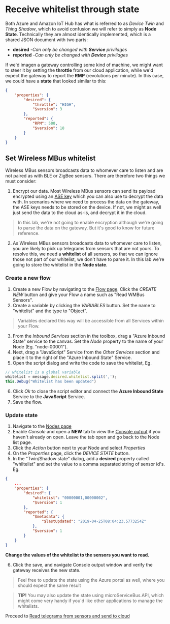 # Receive whitelist through state

Both Azure and Amazon IoT Hub has what is referred to as *Device Twin* and *Thing Shadow*, which to avoid confusion we will refer to simply as **Node State**. Technically they are almost identically implemented, which is a shared JSON document with two parts:

* **desired**  -*Can only be changed with **Service** privilages*
* **reported** -*Can only be changed with **Device** privilages*


If we'd imagen a gateway controlling some kind of machine, we might want to steer it by setting the **throttle** from our cloud application, while we'd expect the gateway to report the **RMP** (revolutions per minute). In this case, we could have a **state** that looked similar to this:
```json
{
    "properties": {
        "desired": {
            "throttle": "HIGH",
            "$version": 3
        },
        "reported": {
            "RPM": 500,
            "$version": 18
        }
    }
}
```

## Set Wireless MBus whitelist

Wireless MBus sensors broadcasts data to whomever care to listen and are not paired as with BLE or ZigBee sensors. There are therefore two things we must consider:

1. Encrypt our data. Most Wireless MBus sensors can send its payload encrypted using an [ASE key](https://en.wikipedia.org/wiki/Advanced_Encryption_Standard) which you can also use to decrypt the data with. In scenarios where we need to process the data on the gateway, the ASE keys needs to be stored on the device. If not, we might as well just send the data to the cloud as-is, and decrypt it in the cloud.

> In this lab, we're not going to enable encryption although we're going to parse the data on the gateway. But it's good to know for future reference.

2. As Wireless MBus sensors broadcasts data to whomever care to listen,  you are likely to pick up telegrams from sensors that are not yours. To resolve this, we need a **whitelist** of all sensors, so that we can ignore those not part of our whitelist, we don't have to parse it. In this lab we're going to store the whitelist in the **Node state**.

### Create a new flow

1. Create a new Flow by navigating to the [Flow page](https://microservicebus.com/Integration). Click the *CREATE NEW* button and give your Flow a name such as "Read WMBus Sensors".
2. Create a variable by clicking the *VARIABLES* button. Set the name to "whitelist" and the type to "Object".
> Variables declared this way will be accessible from all Services within your Flow. 
3. From the *Inbound Services* section in the toolbox, drag a "Azure Inbound State" service to the canvas. Set the *Node* property to the name of your Node (Eg. "node-00001").
4. Next, drag a "JavaScript" Service from the *Other Services* section and place it to the right of the "Azure Inbound State" Service. 
5. Open the script dialog and write the code to save the whitelist, Eg. 
```javascript
// whitelist is a global variable
whitelist = message.desired.whitelist.split(',');
this.Debug("Whitelist has been updated")
```
6. Click *Ok* to close the script editor and connect the **Azure Inbound State** Service to the **JavaScript** Service.
7. Save the flow.

### Update state
1. Navigate to the [Nodes page](https://microservicebus.com/Nodes)
2. Enable *Console* and open a **NEW** tab to view the [Console output](https://microservicebus.com/Nodes) if you haven't already on open. Leave the tab open and go back to the Node list page.
3. Click the *Action* button next to your Node and select *Properties*
4. On the *Properties* page, click the *DEVICE STATE* button.
5. In the "Twin/Shadow state" dialog, add a **desired** property called "whiltelist" and set the value to a comma separated string of sensor id's. Eg.

```json
{
    ...
    "properties": {
        "desired": {
            "whitelist": "00000001,00000002",
            "$version": 1
        },
        "reported": {
            "$metadata": {
                "$lastUpdated": "2019-04-25T08:04:23.5773254Z"
            },
            "$version": 1
        }
    }
}
```
**Change the values of the whitelist to the sensors you want to read.**

6. Click the save, and navigate Console output window and verify the gateway receives the new state.

> Feel free to update the state using the Azure portal as well, where you should expect the same result

> **TIP!** You may also update the state using microServiceBus.API, which might come very handy if you'd like other applications to manage the whitelists.


Proceed to [Read telegrams from sensors and send to cloud](./Day_2_Read_telegrams_from_sensors_and_send_to_cloud.md)




